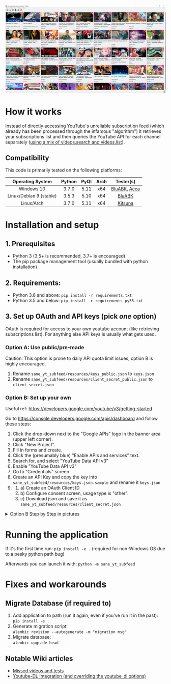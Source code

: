 ![app_preview](docs/readme_assets/app_preview.png)

# How it works
Instead of directly accessing YouTube's unreliable subscription feed  (which already has been processed through the infamous "algorithm") it retrieves your subscriptions list and then queries the YouTube API for each channel separately ([using a mix of videos.search and videos.list](https://github.com/BluABK/sane-subfeed/wiki/Missed-videos-(and-tests)#youtube-apis-list-and-search)).

## Compatibility
This code is primarily tested on the following platforms:

| Operating System          | Python | PyQt | Arch  | Tester(s)                                |
|:-------------------------:|:------:|:----:|:-----:|:----------------------------------------:| 
| Windows 10                | 3.7.0  | 5.11 | x64   | [BluABK][user_bluabk], [Acca][user_acca] |
| Linux/Debian 9 (stable)   | 3.5.3  | 5.10 | x64   | [BluABK][user_bluabk]                    |
| Linux/Arch                | 3.7.0  | 5.11 | x64   | [Kitsuna][user_kitsuna]                  |

# Installation and setup
## 1. Prerequisites
*   Python 3 (3.5+ is recommended, 3.7+ is encouraged)
*   The pip package management tool (usually bundled with python installation)

## 2. Requirements:
*   Python 3.6 and above: `pip install -r requirements.txt`
*   Python 3.5 and below: `pip install -r requirements-py35.txt`

## 3. Set up OAuth and API keys (pick _one_ option)
OAuth is required for access to your own youtube account (like retrieving subscriptions list). 
For anything else API keys is usually what gets used.

### Option A: Use public/pre-made
Caution: This option is prone to daily API quota limit issues, option B is highly encouraged.
  1. Rename `sane_yt_subfeed/resources/keys_public.json` to `keys.json`
  2. Rename `sane_yt_subfeed/resources/client_secret_public.json` to `client_secret.json`

### Option B: Set up your own
Useful ref: https://developers.google.com/youtube/v3/getting-started

  Go to https://console.developers.google.com/apis/dashboard and follow these steps:
  1. Click the drop-down next to the "Google APIs" logo in the banner area (upper left corner).
  2. Click "New Project".
  3. Fill in forms and create.
  4. Click the (presumably blue) "Enable APIs and services" text.
  5. Search for, and select "YouTube Data API v3"
  6. Enable "YouTube Data API v3"
  7. Go to "Credentials" screen
  8. Create an API Key and copy the key into `sane_yt_subfeed/resources/keys.json.sample` and rename it `keys.json`
  9. 
     1. a) Create an OAuth Client ID
     2. b) Configure consent screen, usage type is "other".
     3. c) Download json and save it as `sane_yt_subfeed/resources/client_secret.json` 


<details><summary>Option B Step by Step in pictures</summary>
    <p>

| Step 1 | Step 2 | Step 3 | Step 4 |
|--------|--------|--------|--------|
| ![step1](docs/readme_assets/01_open_project_dialog.png) | ![step2](docs/readme_assets/02_create_new_project.png) | ![step3](docs/readme_assets/03_name_and_create_project.png) | ![step4](docs/readme_assets/04_enable_api.png) |

| Step 5 | Step 6 | Step 7 | Step 8 |
|--------|--------|--------|--------|
| ![step5](docs/readme_assets/05_select_youtube_data_v3_api.png) | ![step6](docs/readme_assets/06_enable_youtube_data_v3_api.png) | ![step7](docs/readme_assets//07_go_to_credentials_screen.png) | ![step8](docs/readme_assets/08_create_api_key.png) |

| Step 9a | Step 9b | Step 9c |
|---------|---------|---------|
| ![step9a](docs/readme_assets/09a_create_oauth_client.png) | ![step9b](docs/readme_assets/09b_configure_oauth_consent.png) | ![step9c](docs/readme_assets/09c_create_oauth_client.png) |

</p></details>

# Running the application
If it's the first time run: `pip install -e .` (required for non-Windows OS due to a pesky python path bug) <br/>

Afterwards you can launch it with: `python -m sane_yt_subfeed`

# Fixes and workarounds
## Migrate Database (if required to)
1.   Add application to path (run it again, even if you've run it in the past): </br>
`pip install -e .`
2.   Generate migration script: </br>
`alembic revision --autogenerate -m "migration msg"`
3.   Migrate database: </br>
`alembic upgrade head`

## Notable Wiki articles
*  [Missed videos and tests](https://github.com/BluABK/sane-subfeed/wiki/Missed-videos-(and-tests))
*  [Youtube-DL Integration (and overriding the youtube_dl options)](https://github.com/BluABK/sane-subfeed/wiki/YouTube-DL-integration)


[//]: #  (Link references, variables and other black magic goes below this line.) 
[user_bluabk]: https://github.com/BluABK
[user_acca]: https://github.com/acccentor
[user_kitsuna]: https://github.com/lordkitsuna
[user_hawken]: https://github.com/hawken93
